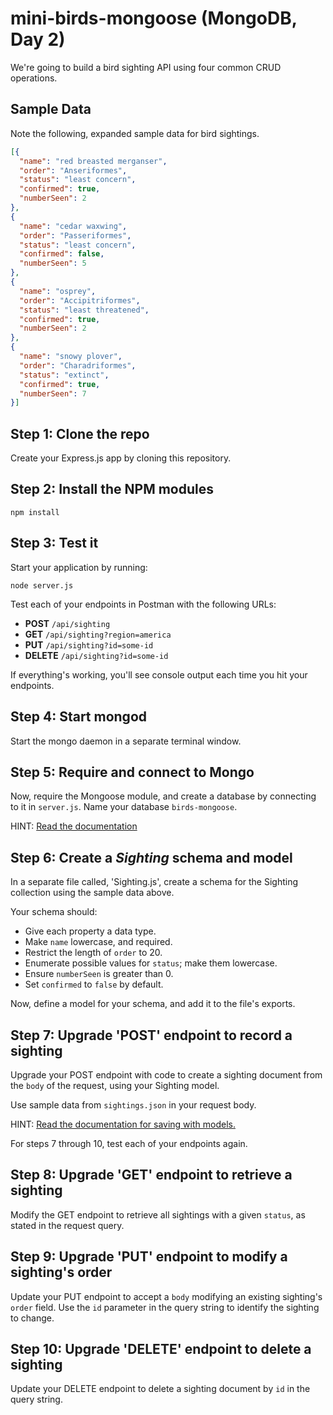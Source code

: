 # mini-birds-mongoose (MongoDB, Day 2)
 
We're going to build a bird sighting API using four common CRUD operations.

## Sample Data

Note the following, expanded sample data for bird sightings.

```json
[{
  "name": "red breasted merganser",
  "order": "Anseriformes",
  "status": "least concern",
  "confirmed": true,
  "numberSeen": 2
},
{
  "name": "cedar waxwing",
  "order": "Passeriformes",
  "status": "least concern",
  "confirmed": false,
  "numberSeen": 5
},
{
  "name": "osprey",
  "order": "Accipitriformes",
  "status": "least threatened",
  "confirmed": true,
  "numberSeen": 2
},
{
  "name": "snowy plover",
  "order": "Charadriformes",
  "status": "extinct",
  "confirmed": true,
  "numberSeen": 7
}]
```

## Step 1: Clone the repo

Create your Express.js app by cloning this repository.
 
## Step 2: Install the NPM modules

```
npm install
```

## Step 3: Test it

Start your application by running:

```
node server.js
```

Test each of your endpoints in Postman with the following URLs:

* **POST** `/api/sighting`
* **GET** `/api/sighting?region=america`
* **PUT** `/api/sighting?id=some-id`
* **DELETE** `/api/sighting?id=some-id`

If everything's working, you'll see console output each time you hit your endpoints.

## Step 4: Start mongod

Start the mongo daemon in a separate terminal window.
 
## Step 5: Require and connect to Mongo
  
Now, require the Mongoose module, and create a database by connecting to it in `server.js`. Name your database `birds-mongoose`.

HINT: [Read the documentation](http://mongoosejs.com/docs/index.html)

## Step 6: Create a _Sighting_ schema and model

In a separate file called, 'Sighting.js', create a schema for the Sighting collection using the sample data above.

Your schema should:

* Give each property a data type.
* Make `name` lowercase, and required.
* Restrict the length of `order` to 20.
* Enumerate possible values for `status`; make them lowercase.
* Ensure `numberSeen` is greater than 0.
* Set `confirmed` to `false` by default.

Now, define a model for your schema, and add it to the file's exports.
 
## Step 7: Upgrade 'POST' endpoint to record a sighting

Upgrade your POST endpoint with code to create a sighting document from the `body` of the request, using your Sighting model.

Use sample data from `sightings.json` in your request body.

HINT: [Read the documentation for saving with models.](http://mongoosejs.com/docs/models.html)

For steps 7 through 10, test each of your endpoints again.
 
## Step 8: Upgrade 'GET' endpoint to retrieve a sighting

Modify the GET endpoint to retrieve all sightings with a given `status`, as stated in the request query.

## Step 9: Upgrade 'PUT' endpoint to modify a sighting's order

Update your PUT endpoint to accept a `body` modifying an existing sighting's `order` field. Use the `id` parameter in the query string to identify the sighting to change.

## Step 10: Upgrade 'DELETE' endpoint to delete a sighting

Update your DELETE endpoint to delete a sighting document by `id` in the query string.
